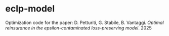 # eclp-model
Optimization code for the paper: D. Petturiti, G. Stabile, B. Vantaggi. _Optimal reinsurance in the epsilon-contaminated loss-preserving model_. 2025
